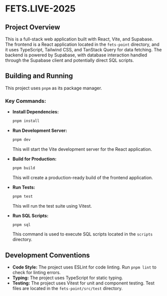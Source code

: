 # FETS.LIVE-2025

## Project Overview

This is a full-stack web application built with React, Vite, and Supabase. The frontend is a React application located in the `fets-point` directory, and it uses TypeScript, Tailwind CSS, and TanStack Query for data fetching. The backend is powered by Supabase, with database interaction handled through the Supabase client and potentially direct SQL scripts.

## Building and Running

This project uses `pnpm` as its package manager.

### Key Commands:

*   **Install Dependencies:**
    ```bash
    pnpm install
    ```

*   **Run Development Server:**
    ```bash
    pnpm dev
    ```
    This will start the Vite development server for the React application.

*   **Build for Production:**
    ```bash
    pnpm build
    ```
    This will create a production-ready build of the frontend application.

*   **Run Tests:**
    ```bash
    pnpm test
    ```
    This will run the test suite using Vitest.

*   **Run SQL Scripts:**
    ```bash
    pnpm sql
    ```
    This command is used to execute SQL scripts located in the `scripts` directory.

## Development Conventions

*   **Code Style:** The project uses ESLint for code linting. Run `pnpm lint` to check for linting errors.
*   **Typing:** The project uses TypeScript for static typing.
*   **Testing:** The project uses Vitest for unit and component testing. Test files are located in the `fets-point/src/test` directory.
